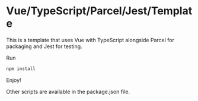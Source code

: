 # Vue/TypeScript/Parcel/Jest/Template

This is a template that uses Vue with TypeScript alongside Parcel for packaging and Jest for testing.

Run

```sh
npm install
```

Enjoy!

Other scripts are available in the package.json file.

